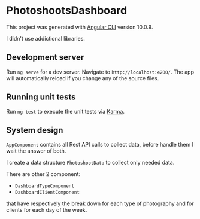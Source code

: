 # PhotoshootsDashboard

This project was generated with [Angular CLI](https://github.com/angular/angular-cli) version 10.0.9.

I didn't use addictional libraries.

## Development server

Run `ng serve` for a dev server. Navigate to `http://localhost:4200/`. The app will automatically reload if you change any of the source files.

## Running unit tests

Run `ng test` to execute the unit tests via [Karma](https://karma-runner.github.io).

## System design

`AppComponent` contains all Rest API calls to collect data, before handle them I wait the answer of both.

I create a data structure `PhotoshootData` to collect only needed data.

There are other 2 component: 
* `DashboardTypeComponent`
* `DashboardClientComponent`

that have respectively the break down for each type of photography and for clients for each day of the week.
 


